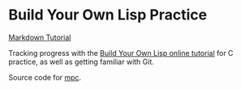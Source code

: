 # Build Your Own Lisp Practice

[Markdown Tutorial](https://help.github.com/articles/basic-writing-and-formatting-syntax/)

Tracking progress with the [Build Your Own Lisp online tutorial](http://www.buildyourownlisp.com/) for C practice, as well as getting familiar with Git.

Source code for [mpc](https://github.com/orangeduck/mpc).
